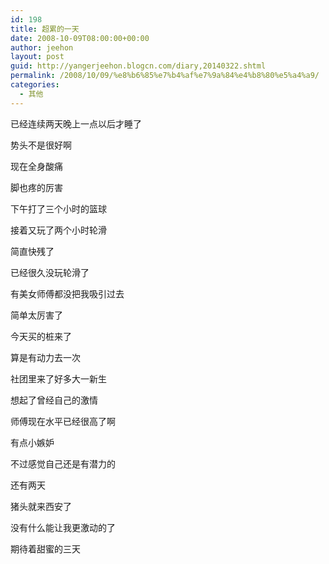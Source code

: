 ```yaml
---
id: 198
title: 超累的一天
date: 2008-10-09T08:00:00+00:00
author: jeehon
layout: post
guid: http://yangerjeehon.blogcn.com/diary,20140322.shtml
permalink: /2008/10/09/%e8%b6%85%e7%b4%af%e7%9a%84%e4%b8%80%e5%a4%a9/
categories:
  - 其他
---
```

已经连续两天晚上一点以后才睡了
  
势头不是很好啊
  
现在全身酸痛
  
脚也疼的厉害
  
下午打了三个小时的篮球
  
接着又玩了两个小时轮滑
  
简直快残了
  
已经很久没玩轮滑了
  
有美女师傅都没把我吸引过去
  
简单太厉害了
  
今天买的桩来了
  
算是有动力去一次
  
社团里来了好多大一新生
  
想起了曾经自己的激情
  
师傅现在水平已经很高了啊
  
有点小嫉妒
  
不过感觉自己还是有潜力的

还有两天
  
猪头就来西安了
  
没有什么能让我更激动的了
  
期待着甜蜜的三天